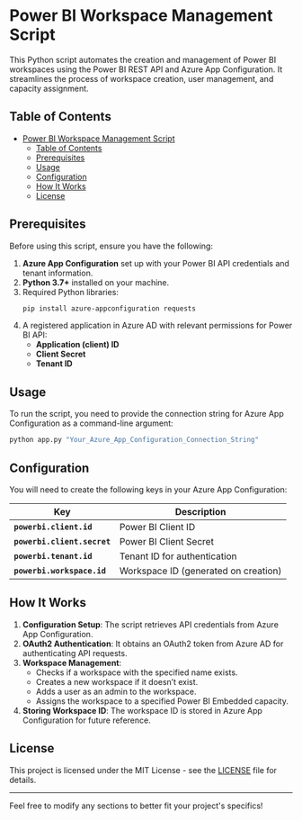 # Power BI Workspace Management Script

This Python script automates the creation and management of Power BI workspaces using the Power BI REST API and Azure App Configuration. It streamlines the process of workspace creation, user management, and capacity assignment.

## Table of Contents

- [Power BI Workspace Management Script](#power-bi-workspace-management-script)
  - [Table of Contents](#table-of-contents)
  - [Prerequisites](#prerequisites)
  - [Usage](#usage)
  - [Configuration](#configuration)
  - [How It Works](#how-it-works)
  - [License](#license)

## Prerequisites

Before using this script, ensure you have the following:

1. **Azure App Configuration** set up with your Power BI API credentials and tenant information.
2. **Python 3.7+** installed on your machine.
3. Required Python libraries:
   ```bash
   pip install azure-appconfiguration requests
   ```
4. A registered application in Azure AD with relevant permissions for Power BI API:
   - **Application (client) ID**
   - **Client Secret**
   - **Tenant ID**


## Usage

To run the script, you need to provide the connection string for Azure App Configuration as a command-line argument:

```bash
python app.py "Your_Azure_App_Configuration_Connection_String"
```

## Configuration

You will need to create the following keys in your Azure App Configuration:

| Key                        | Description                          |
|----------------------------|--------------------------------------|
| **`powerbi.client.id`**    | Power BI Client ID                  |
| **`powerbi.client.secret`**| Power BI Client Secret              |
| **`powerbi.tenant.id`**    | Tenant ID for authentication        |
| **`powerbi.workspace.id`** | Workspace ID (generated on creation)|

## How It Works

1. **Configuration Setup**: The script retrieves API credentials from Azure App Configuration.
2. **OAuth2 Authentication**: It obtains an OAuth2 token from Azure AD for authenticating API requests.
3. **Workspace Management**: 
   - Checks if a workspace with the specified name exists.
   - Creates a new workspace if it doesn’t exist.
   - Adds a user as an admin to the workspace.
   - Assigns the workspace to a specified Power BI Embedded capacity.
4. **Storing Workspace ID**: The workspace ID is stored in Azure App Configuration for future reference.

## License

This project is licensed under the MIT License - see the [LICENSE](LICENSE) file for details.

---

Feel free to modify any sections to better fit your project's specifics!